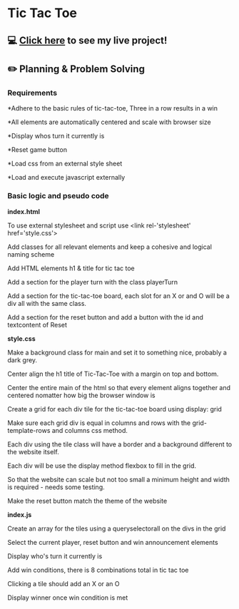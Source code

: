 # Tic Tac Toe

## :computer: [Click here](https://theunta.github.io/tic-tac-toe/) to see my live project!
## ✏️ Planning & Problem Solving
### **Requirements**

*Adhere to the basic rules of tic-tac-toe, Three in a row results in a win

*All elements are automatically centered and scale with browser size

*Display whos turn it currently is

*Reset game button

*Load css from an external style sheet 

*Load and execute javascript externally

### **Basic logic and pseudo code**
**index.html**

To use external stylesheet  and script use <link rel-'stylesheet' href='style.css'><script src='./index.js'></script>

Add classes for all relevant elements and keep a cohesive and logical naming scheme

Add HTML elements h1 & title for tic tac toe 

Add a section for the player turn with the class playerTurn

Add a section for the tic-tac-toe board, each slot for an X or and O will be a div all with the same class.

Add a section for the reset button and add a button with the id and textcontent of Reset

**style.css**

Make a background class for main and set it to something nice, probably a dark grey.

Center align the h1 title of Tic-Tac-Toe with a margin on top and bottom.

Center the entire main of the html so that every element aligns together and centered nomatter how big the browser window is

Create a grid for each div tile for the tic-tac-toe board using display: grid

Make sure each grid div is equal in columns and rows with the grid-template-rows and columns css method.

Each div using the tile class will have a border and a background different to the website itself.

Each div will be use the display method flexbox to fill in the grid.

So that the website can scale but not too small a minimum height and width is required - needs some testing.

Make the reset button match the theme of the website

**index.js**

Create an array for the tiles using a queryselectorall on the divs in the grid

Select the current player, reset button and win announcement elements

Display who's turn it currently is

Add win conditions, there is 8 combinations total in tic tac toe

Clicking a tile should add an X or an O

Display winner once win condition is met
